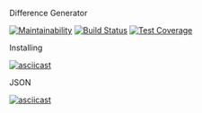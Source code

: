 Difference Generator

[![Maintainability](https://api.codeclimate.com/v1/badges/ecb4a6b33e93057fc93e/maintainability)](https://codeclimate.com/github/Xoxxloma/frontend-project-lvl2/maintainability)
[![Build Status](https://travis-ci.org/Xoxxloma/frontend-project-lvl2.svg?branch=master)](https://travis-ci.org/Xoxxloma/frontend-project-lvl2)
[![Test Coverage](https://api.codeclimate.com/v1/badges/ecb4a6b33e93057fc93e/test_coverage)](https://codeclimate.com/github/Xoxxloma/frontend-project-lvl2/test_coverage)

Installing

[![asciicast](https://asciinema.org/a/9qKMuH3BVykfEGIeBBgb0GNUH.svg)](https://asciinema.org/a/9qKMuH3BVykfEGIeBBgb0GNUH)

JSON

[![asciicast](https://asciinema.org/a/EaB7LFYdrhn7jEh2sqoPF6r3d.svg)](https://asciinema.org/a/EaB7LFYdrhn7jEh2sqoPF6r3d)

